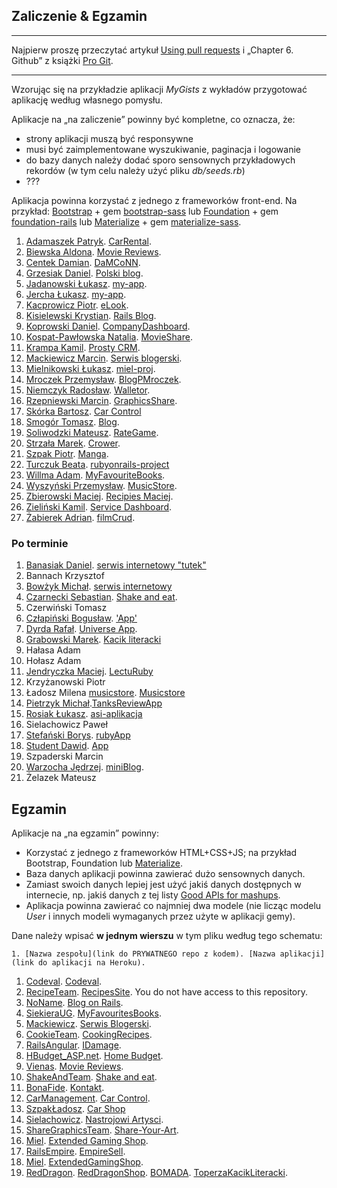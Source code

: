 ## Zaliczenie & Egzamin

----

Najpierw proszę przeczytać artykuł [Using pull requests](https://help.github.com/articles/using-pull-requests/)
i „Chapter 6. Github” z książki [Pro Git](http://git-scm.com/book/en/v2).

----

Wzorując się na przykładzie aplikacji *MyGists* z wykładów
przygotować aplikację według własnego pomysłu.

Aplikacje na „na zaliczenie” powinny być kompletne, co oznacza, że:

* strony aplikacji muszą być responsywne
* musi być zaimplementowane wyszukiwanie, paginacja i logowanie
* do bazy danych należy dodać sporo sensownych przykładowych rekordów
  (w tym celu należy użyć pliku *db/seeds.rb*)
* ???

Aplikacja powinna korzystać z jednego z frameworków front-end.
Na przykład:
[Bootstrap](http://getbootstrap.com/) + gem
[bootstrap-sass](https://github.com/twbs/bootstrap-sass)
lub
[Foundation](http://foundation.zurb.com/) + gem
[foundation-rails](https://github.com/zurb/foundation-rails)
lub
[Materialize](http://materializecss.com/) + gem
[materialize-sass](https://github.com/mkhairi/materialize-sass).

<!--
Dane należy wpisać poniżej, **w jednym wierszu**, w tym pliku, według tego schematu:

```console
1. [Nazwisko Imię](link do aplikacji na Heroku). [Nazwa aplikacji](link do repo z kodem).
```
-->

1. [Adamaszek Patryk](http://whispering-everglades-9148.herokuapp.com/). [CarRental](https://github.com/padamaszek/ASI).
1. [Biewska Aldona](https://moviemy.herokuapp.com/). [Movie Reviews](https://github.com/abie115/movie_reviews).
1. [Centek Damian](https://calm-tundra-1918.herokuapp.com/). [DaMCoNN](https://github.com/DragonDC/DaMCoNN.git).
1. [Grzesiak Daniel](https://polski-blog.herokuapp.com/). [Polski blog](https://github.com/dgrzesiak/Ruby_on_rails/).
1. [Jadanowski Łukasz](https://murmuring-reef-4822.herokuapp.com). [my-app](https://github.com/ljadanowski/Architekura-serwis-w-internetowych).
1. [Jercha Łukasz](https://cookierecipe.herokuapp.com). [my-app](https://github.com/ljercha/rails).
1. [Kacprowicz Piotr](https://asi-pkacprowicz.herokuapp.com/). [eLook](https://github.com/Undauted/architektura_serwisow_internetowych).
1. [Kisielewski Krystian](https://my-blog-on-rails.herokuapp.com/). [Rails Blog](https://bitbucket.org/kkug/rails_blog).
1. [Koprowski Daniel](https://evening-stream-3082.herokuapp.com/). [CompanyDashboard](https://bitbucket.org/KOP3R/companydashboard).
1. [Kospat-Pawłowska Natalia](https://dry-coast-8535.herokuapp.com/). [MovieShare](https://github.com/nkopa/MovieShare_projArch).
1. [Krampa Kamil](https://salty-brook-9086.herokuapp.com/). [Prosty CRM](https://github.com/kkrampa/prosty-crm).
1. [Mackiewicz Marcin](https://glacial-falls-8952.herokuapp.com/). [Serwis blogerski](https://github.com/MaranX/ArchSerwInterZaliczenie).
1. [Mielnikowski Łukasz](https://my-asiprojekt.herokuapp.com). [miel-proj](https://github.com/Whetold/ASI).
1. [Mroczek Przemysław](https://blogpmroczek.herokuapp.com/). [BlogPMroczek](https://github.com/pmroczek/RubyOnRails).
1. [Niemczyk Radosław](https://walletor.herokuapp.com/). [Walletor](https://github.com/Nemeczek/Asi).
1. [Rzepniewski Marcin](https://graphics-ror-application.herokuapp.com/). [GraphicsShare](https://bitbucket.org/mrzepniewski/graphicsror/).
1. [Skórka Bartosz](https://sleepy-crag-4339.herokuapp.com). [Car Control](https://github.com/bskorka/my_project)
1. [Smogór Tomasz](https://ror-apka-blog.herokuapp.com/). [Blog](https://bitbucket.org/tsmogor/rorblogapp).
1. [Soliwodzki Mateusz](https://lit-crag-2911.herokuapp.com/). [RateGame](https://bitbucket.org/adelanteDev/railsonruby_asi/src).
1. [Strzała Marek](https://asi215563.herokuapp.com/). [Crower](https://github.com/MarekAG/asi215563).
1. [Szpak Piotr](https://pacific-oasis-7630.herokuapp.com/). [Manga](https://bitbucket.org/piotrszpak/mang).
1. [Turczuk Beata](https://fathomless-dusk-9010.herokuapp.com). [rubyonrails-project](https://github.com/bturczuk/rubyonrails-project)
1. [Willma Adam](https://polar-taiga-3811.herokuapp.com/). [MyFavouriteBooks](https://bitbucket.org/AdamWillma/book-crud).
1. [Wyszyński Przemysław](https://musicstorepw.herokuapp.com). [MusicStore](https://github.com/pwyszynski/RailsMusicStore).
1. [Zbierowski Maciej](https://recipiesmaciej.herokuapp.com/). [Recipies Maciej](https://bitbucket.org/MaciejZbierowski/recipies).
1. [Zieliński Kamil](https://asi-rails-i.herokuapp.com/). [Service Dashboard](https://bitbucket.org/Ziela/asi_i_dashboard/src/master/).
1. [Żabierek Adrian](https://damp-waters-1973.herokuapp.com/welcome/index). [filmCrud](https://bitbucket.org/Azabierek/asi).


### Po terminie

1. [Banasiak Daniel](https://github.com/DanBanasiak/railsTutek). [serwis internetowy "tutek"](https://evening-scrubland-1042.herokuapp.com)
1. Bannach Krzysztof
1. [Bowżyk Michał](https://bitbucket.org/PotworZlyBardzo/rails-app). [serwis internetowy](http://pacific-ravine-8786.herokuapp.com/)
1. [Czarnecki Sebastian](https://github.com/sebcza/shake-and-eat). [Shake and eat](http://sebczait.cloudapp.net:3000).
1. Czerwiński Tomasz
1. [Człapiński Bogusław](https://bitbucket.org/bczlapinski/app). ['App'](http://hidden-sierra-3609.herokuapp.com/)
1. [Dyrda Rafał](https://obscure-ocean-9014.herokuapp.com/). [Universe App](https://github.com/rdyrda/universeapp).
1. [Grabowski Marek](http://salty-ridge-2936.herokuapp.com/). [Kacik literacki](https://github.com/grabarzstg/asi)
1. Hałasa Adam
1. Hołasz Adam
1. [Jendryczka Maciej](http://46.101.191.180/). [LectuRuby](https://github.com/CichyEll/LectuRuby)
1. Krzyżanowski Piotr
1. Ładosz Milena [musicstore](https://bitbucket.org/mladosz/musicstore). [Musicstore](http://murmuring-spire-5332.herokuapp.com)
1. [Pietrzyk Michał](https://thawing-tundra-6585.herokuapp.com/tanks).[TanksReviewApp](https://bitbucket.org/Mikoziq/tankreviews)
1. [Rosiak Łukasz](https://asi-aplikacja.herokuapp.com/). [asi-aplikacja](https://bitbucket.org/Lrosiak/asi-ruby-application)
1. Sielachowicz Paweł
1. [Stefański Borys](https://cryptic-river-3851.herokuapp.com/). [rubyApp](https://github.com/boriasz/ruby)
1. [Student Dawid](https://ancient-plains-5886.herokuapp.com/?locale=en). [App](https://github.com/Darhvid/RoR)
1. Szpaderski Marcin
1. [Warzocha Jędrzej](https://fathomless-beyond-2847.herokuapp.com/). [miniBlog](https://bitbucket.org/jwarzocha/miniblog/src).
1. Żelazek Mateusz


## Egzamin

Aplikacje na „na egzamin” powinny:

* Korzystać z jednego z frameworków HTML+CSS+JS; na przykład Bootstrap,
  Foundation lub [Materialize](http://materializecss.com/).
* Baza danych aplikacji powinna zawierać dużo sensownych danych.
* Zamiast swoich danych lepiej jest użyć jakiś danych dostępnych
  w internecie, np. jakiś danych z tej listy
  [Good APIs for mashups](https://gist.github.com/afeld/4952991).
* Aplikacja powinna zawierać co najmniej dwa modele
  (nie licząc modelu *User* i innych modeli wymaganych przez użyte w aplikacji gemy).

Dane należy wpisać **w jednym wierszu** w tym pliku według tego schematu:

```console
1. [Nazwa zespołu](link do PRYWATNEGO repo z kodem). [Nazwa aplikacji](link do aplikacji na Heroku).
```

1. [Codeval](https://bitbucket.org/ljadanowski/codeval/src/9a7f5bcf4433?at=master). [Codeval](http://codeval.pl/).
1. [RecipeTeam](https://bitbucket.org/MaciejZbierowski/examapp). [RecipesSite](https://exam-app-recipies-maciej.herokuapp.com). You do not have access to this repository.
1. [NoName](https://bitbucket.org/kkug/rails_blog). [Blog on Rails](https://my-blog-on-rails.herokuapp.com/).
1. [SiekieraUG](https://bitbucket.org/AdamWillma/asi-siekiera-ug). [MyFavouritesBooks](https://arcane-hollows-8419.herokuapp.com).
1. [Mackiewicz](https://github.com/MaranX/ArchSerwInterEgzamin). [Serwis Blogerski](https://protected-hamlet-1750.herokuapp.com/).
1. [CookieTeam](https://github.com/ljercha/rails). [CookingRecipes](https://nameless-citadel-7345.herokuapp.com/).
1. [RailsAngular](https://github.com/laikkk/IDamage). [IDamage](https://railsangular.herokuapp.com/).
1. [HBudget_ASP.net](https://github.com/Nemeczek/Home-Budget). [Home Budget](http://budgethome.azurewebsites.net/Home).
1. [Vienas](https://github.com/abie115/movie_reviews_v2.0). [Movie Reviews](https://reviewmovie.herokuapp.com/).
1. [ShakeAndTeam](https://github.com/sebcza/shake-and-eat). [Shake and eat](http://sebczait.cloudapp.net:3000).
1. [BonaFide](https://github.com/kkrampa/asi-egzamin). [Kontakt](https://salty-brook-9086.herokuapp.com).
1. [CarManagement](https://github.com/bskorka/my_project). [Car Control](https://sleepy-crag-4339.herokuapp.com/).
1. [SzpakŁadosz](https://bitbucket.org/piotrszpak/sklepsamochodowy). [Car Shop](https://thawing-cliffs-9933.herokuapp.com/)
1. [Sielachowicz](https://bitbucket.org/psielachowicz/asi2015). [Nastrojowi Artysci](https://nastrojowo.herokuapp.com/).
1. [ShareGraphicsTeam](https://bitbucket.org/tsmogor/share-art-app). [Share-Your-Art](http://quiet-reef-3839.herokuapp.com/graphics).
1. [Miel](https://github.com/Whetold/ASIegz.git). [Extended Gaming Shop](http://agile-castle-5964.herokuapp.com/).
1. [RailsEmpire](https://github.com/Undauted/EmpireSell.git). [EmpireSell](https://empire-sell.herokuapp.com/).
1. [Miel](https://github.com/Whetold/ASIegz.git). [ExtendedGamingShop](http://my-asiprojekt.herokuapp.com/).
19. [RedDragon](https://github.com/dgrzesiak/Ruby-on-Rails-egzamin). [RedDragonShop](https://enigmatic-meadow-6709.herokuapp.com/).
[BOMADA](https://github.com/grabarzstg/asi-egzamin). [ToperzaKacikLiteracki](http://tkl.herokuapp.com/).
